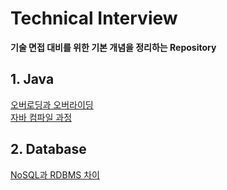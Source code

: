# Technical Interview

**기술 면접 대비를 위한 기본 개념을 정리하는 Repository**

## 1. Java
[오버로딩과 오버라이딩](https://kihyunhong.tistory.com/232)  
[자바 컴파일 과정](https://kihyunhong.tistory.com/233)  

## 2. Database
[NoSQL과 RDBMS 차이](https://kihyunhong.tistory.com/244)  
